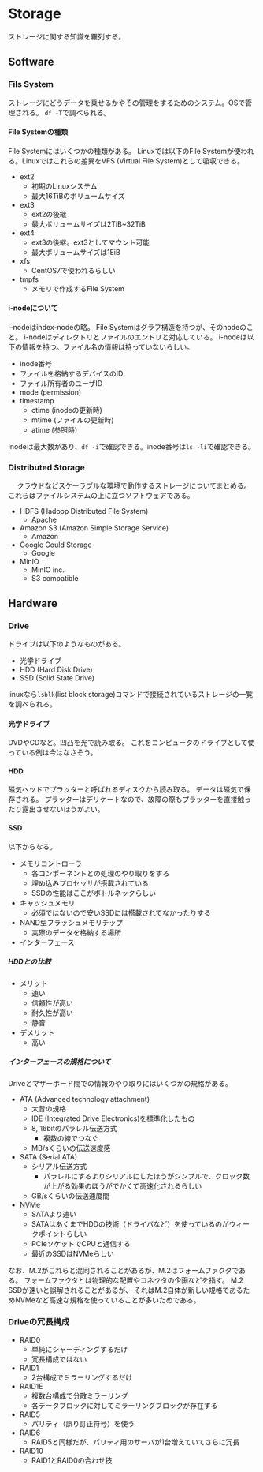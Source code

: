# Storage

ストレージに関する知識を羅列する。

## Software

### Fils System

ストレージにどうデータを乗せるかやその管理をするためのシステム。OSで管理される。
`df -T`で調べられる。

#### File Systemの種類

File Systemにはいくつかの種類がある。
Linuxでは以下のFile Systemが使われる。Linuxではこれらの差異をVFS (Virtual File System)として吸収できる。
- ext2
  - 初期のLinuxシステム
  - 最大16TiBのボリュームサイズ
- ext3
  - ext2の後継
  - 最大ボリュームサイズは2TiB~32TiB
- ext4
  - ext3の後継。ext3としてマウント可能
  - 最大ボリュームサイズは1EiB
- xfs
  - CentOS7で使われるらしい
- tmpfs
  - メモリで作成するFile System

#### i-nodeについて

i-nodeはindex-nodeの略。
File Systemはグラフ構造を持つが、そのnodeのこと。
i-nodeはディレクトリとファイルのエントリと対応している。
i-nodeは以下の情報を持つ。ファイル名の情報は持っていないらしい。
- inode番号
- ファイルを格納するデバイスのID
- ファイル所有者のユーザID
- mode (permission)
- timestamp
  - ctime (inodeの更新時)
  - mtime (ファイルの更新時)
  - atime (参照時)

Inodeは最大数があり、`df -i`で確認できる。inode番号は`ls -li`で確認できる。

### Distributed Storage
　
クラウドなどスケーラブルな環境で動作するストレージについてまとめる。
これらはファイルシステムの上に立つソフトウェアである。

- HDFS (Hadoop Distributed File System)
  - Apache
- Amazon S3 (Amazon Simple Storage Service)  
  - Amazon
- Google Could Storage
  - Google
- MinIO
  - MinIO inc.
  - S3 compatible

## Hardware

### Drive

ドライブは以下のようなものがある。
- 光学ドライブ
- HDD (Hard Disk Drive)
- SSD (Solid State Drive)

linuxなら`lsblk`(list block storage)コマンドで接続されているストレージの一覧を調べられる。

#### 光学ドライブ

DVDやCDなど。凹凸を光で読み取る。
これをコンピュータのドライブとして使っている例は今はなさそう。

#### HDD

磁気ヘッドでプラッターと呼ばれるディスクから読み取る。
データは磁気で保存される。
プラッターはデリケートなので、故障の際もプラッターを直接触ったり露出させないほうがよい。

#### SSD

以下からなる。
- メモリコントローラ
  - 各コンポーネントとの処理のやり取りをする
  - 埋め込みプロセッサが搭載されている
  - SSDの性能はここがボトルネックらしい
- キャッシュメモリ
  - 必須ではないので安いSSDには搭載されてなかったりする
- NAND型フラッシュメモリチップ
  - 実際のデータを格納する場所
- インターフェース

##### HDDとの比較

- メリット
  - 速い
  - 信頼性が高い
  - 耐久性が高い
  - 静音
- デメリット
  - 高い

##### インターフェースの規格について

Driveとマザーボード間での情報のやり取りにはいくつかの規格がある。

- ATA (Advanced technology attachment)
  - 大昔の規格
  - IDE (Integrated Drive Electronics)を標準化したもの
  - 8, 16bitのパラレル伝送方式
    - 複数の線でつなぐ
  - MB/sくらいの伝送速度感
- SATA (Serial ATA)
  - シリアル伝送方式
    - パラレルにするよりシリアルにしたほうがシンプルで、クロック数が上がる効果のほうがでかくて高速化されるらしい
  - GB/sくらいの伝送速度間
- NVMe
  - SATAより速い
  - SATAはあくまでHDDの技術（ドライバなど）を使っているのがウィークポイントらしい
  - PCIeソケットでCPUと通信する
  - 最近のSSDはNVMeらしい


なお、M.2がこれらと混同されることがあるが、M.2はフォームファクタである。
フォームファクタとは物理的な配置やコネクタの企画などを指す。
M.2 SSDが速いと誤解されることがあるが、
それはM.2自体が新しい規格であるためNVMeなど高速な規格を使っていることが多いためである。

### Driveの冗長構成

- RAID0
  - 単純にシャーディングするだけ
  - 冗長構成ではない
- RAID1
  - 2台構成でミラーリングするだけ
- RAID1E
  - 複数台構成で分散ミラーリング
  - 各データブロックに対してミラーリングブロックが存在する
- RAID5
  - パリティ（誤り訂正符号）を使う
- RAID6
  - RAID5と同様だが、パリティ用のサーバが1台増えていてさらに冗長
- RAID10
  - RAID1とRAID0の合わせ技
  